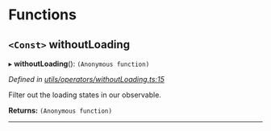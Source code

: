 

# Functions

<a id="withoutloading"></a>

## `<Const>` withoutLoading

▸ **withoutLoading**(): `(Anonymous function)`

*Defined in [utils/operators/withoutLoading.ts:15](https://github.com/paritytech/js-libs/blob/8df9422/packages/light.js/src/utils/operators/withoutLoading.ts#L15)*

Filter out the loading states in our observable.

**Returns:** `(Anonymous function)`

___

